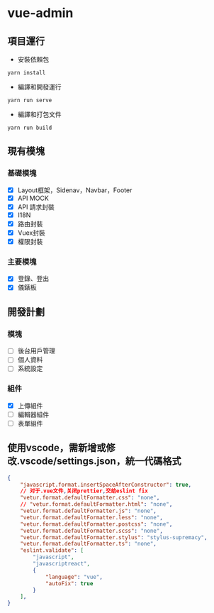 # vue-admin

## 項目運行
- 安裝依賴包
```
yarn install
```

- 編譯和開發運行
```
yarn run serve
```

- 編譯和打包文件
```
yarn run build
```

## 現有模塊
### 基礎模塊
- [x] Layout框架，Sidenav，Navbar，Footer
- [x] API MOCK
- [x] API 請求封裝
- [x] I18N
- [x] 路由封裝
- [x] Vuex封裝
- [x] 權限封裝
  
### 主要模塊
- [x] 登錄、登出
- [x] 儀錶板

## 開發計劃
### 模塊
- [ ] 後台用戶管理
- [ ] 個人資料
- [ ] 系統設定

### 組件
- [x] 上傳組件
- [ ] 編輯器組件
- [ ] 表單組件

## 使用vscode，需新增或修改.vscode/settings.json，統一代碼格式
```Json
{
    "javascript.format.insertSpaceAfterConstructor": true,
    // 对于.vue文件,关闭prettier,交给eslint fix
    "vetur.format.defaultFormatter.css": "none",
    // "vetur.format.defaultFormatter.html": "none",
    "vetur.format.defaultFormatter.js": "none",
    "vetur.format.defaultFormatter.less": "none",
    "vetur.format.defaultFormatter.postcss": "none",
    "vetur.format.defaultFormatter.scss": "none",
    "vetur.format.defaultFormatter.stylus": "stylus-supremacy",
    "vetur.format.defaultFormatter.ts": "none",
    "eslint.validate": [
        "javascript",
        "javascriptreact",
        {
            "language": "vue",
            "autoFix": true
        }
    ],
}
```
